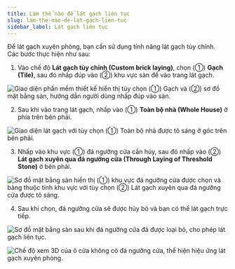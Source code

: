 ```yaml
---
title: Làm thế nào để lát gạch liên tục
slug: lam-the-nao-de-lat-gach-lien-tuc
sidebar_label: Lát gạch liên tục
---
```


Để lát gạch xuyên phòng, bạn cần sử dụng tính năng lát gạch tùy chỉnh. Các bước thực hiện như sau:

1. Vào chế độ **Lát gạch tùy chỉnh (Custom brick laying)**, chọn (①) **Gạch (Tile)**, sau đó nhấp đúp vào (②) khu vực sàn để vào trang lát gạch.

![Giao diện phần mềm thiết kế hiển thị tùy chọn (①) Gạch và (②) sơ đồ mặt bằng sàn, hướng dẫn người dùng nhấp đúp vào sàn.](https://storage.googleapis.com/jegavn_kb/images/97edfb38-a43b-45d8-9a7a-0a0546c9fdcb.png)

2. Sau khi vào trang lát gạch, nhấp vào (①) **Toàn bộ nhà (Whole House)** ở phía trên bên phải.

![Giao diện lát gạch với tùy chọn (①) Toàn bộ nhà được tô sáng ở góc trên bên phải.](https://storage.googleapis.com/jegavn_kb/images/6a8e2a95-f23c-479a-b897-462f4a7ae0d0.png)

3. Nhấp vào khu vực (①) đá ngưỡng cửa cần hủy, sau đó nhấp vào (②) **Lát gạch xuyên qua đá ngưỡng cửa (Through Laying of Threshold Stone)** ở bên phải.

![Sơ đồ mặt bằng sàn hiển thị (①) khu vực đá ngưỡng cửa được chọn và bảng thuộc tính khu vực với tùy chọn (②) Lát gạch xuyên qua đá ngưỡng cửa được tô sáng.](https://storage.googleapis.com/jegavn_kb/images/1b1eecc2-f9fd-49e1-95a3-ddc0560fbe37.png)

4. Sau khi chọn, đá ngưỡng cửa sẽ được hủy bỏ và bạn có thể lát gạch trực tiếp.

![Sơ đồ mặt bằng sàn sau khi đá ngưỡng cửa đã được loại bỏ, cho phép lát gạch liên tục.](https://storage.googleapis.com/jegavn_kb/images/8d6c9d5d-6c91-452b-a6dc-0b2457da013b.png)

![Chế độ xem 3D của ô cửa không có đá ngưỡng cửa, thể hiện hiệu ứng lát gạch xuyên phòng.](https://storage.googleapis.com/jegavn_kb/images/6c87fd79-f86a-497b-86af-a25a6ecc2d06.png)